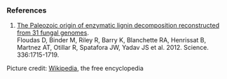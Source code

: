 ### References

1.  [The Paleozoic origin of enzymatic lignin decomposition
    reconstructed from 31 fungal
    genomes](http://europepmc.org/abstract/MED/22745431).\
    Floudas D, Binder M, Riley R, Barry K, Blanchette RA, Henrissat B,
    Martnez AT, Otillar R, Spatafora JW, Yadav JS et al. 2012. Science.
    336:1715-1719.

Picture credit:
[Wikipedia](http://commons.wikimedia.org/wiki/File:Gloeophyllum_sepiarium_-_20070610-01.jpg),
the free encyclopedia
